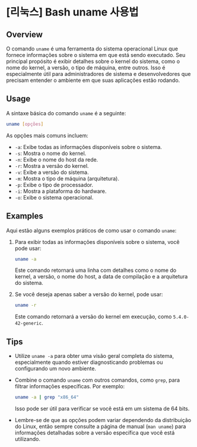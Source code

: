 # [리눅스] Bash uname 사용법

## Overview
O comando `uname` é uma ferramenta do sistema operacional Linux que fornece informações sobre o sistema em que está sendo executado. Seu principal propósito é exibir detalhes sobre o kernel do sistema, como o nome do kernel, a versão, o tipo de máquina, entre outros. Isso é especialmente útil para administradores de sistema e desenvolvedores que precisam entender o ambiente em que suas aplicações estão rodando.

## Usage
A sintaxe básica do comando `uname` é a seguinte:

```bash
uname [opções]
```

As opções mais comuns incluem:

- `-a`: Exibe todas as informações disponíveis sobre o sistema.
- `-s`: Mostra o nome do kernel.
- `-n`: Exibe o nome do host da rede.
- `-r`: Mostra a versão do kernel.
- `-v`: Exibe a versão do sistema.
- `-m`: Mostra o tipo de máquina (arquitetura).
- `-p`: Exibe o tipo de processador.
- `-i`: Mostra a plataforma do hardware.
- `-o`: Exibe o sistema operacional.

## Examples
Aqui estão alguns exemplos práticos de como usar o comando `uname`:

1. Para exibir todas as informações disponíveis sobre o sistema, você pode usar:

   ```bash
   uname -a
   ```

   Este comando retornará uma linha com detalhes como o nome do kernel, a versão, o nome do host, a data de compilação e a arquitetura do sistema.

2. Se você deseja apenas saber a versão do kernel, pode usar:

   ```bash
   uname -r
   ```

   Este comando retornará a versão do kernel em execução, como `5.4.0-42-generic`.

## Tips
- Utilize `uname -a` para obter uma visão geral completa do sistema, especialmente quando estiver diagnosticando problemas ou configurando um novo ambiente.
- Combine o comando `uname` com outros comandos, como `grep`, para filtrar informações específicas. Por exemplo:

  ```bash
  uname -a | grep "x86_64"
  ```

  Isso pode ser útil para verificar se você está em um sistema de 64 bits.
- Lembre-se de que as opções podem variar dependendo da distribuição do Linux, então sempre consulte a página de manual (`man uname`) para informações detalhadas sobre a versão específica que você está utilizando.